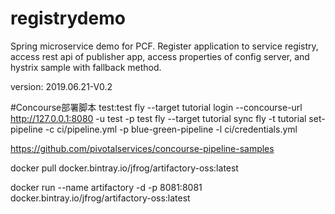 # registrydemo
Spring microservice demo for PCF. Register application to service registry, access rest api of publisher app, access properties of config server, and hystrix sample with fallback method.

version: 2019.06.21-V0.2

#Concourse部署脚本
test:test
fly --target tutorial login --concourse-url http://127.0.0.1:8080 -u test -p test
fly --target tutorial sync
fly -t tutorial set-pipeline -c ci/pipeline.yml -p blue-green-pipeline -l ci/credentials.yml


https://github.com/pivotalservices/concourse-pipeline-samples


docker pull docker.bintray.io/jfrog/artifactory-oss:latest

docker run --name artifactory -d -p 8081:8081 docker.bintray.io/jfrog/artifactory-oss:latest